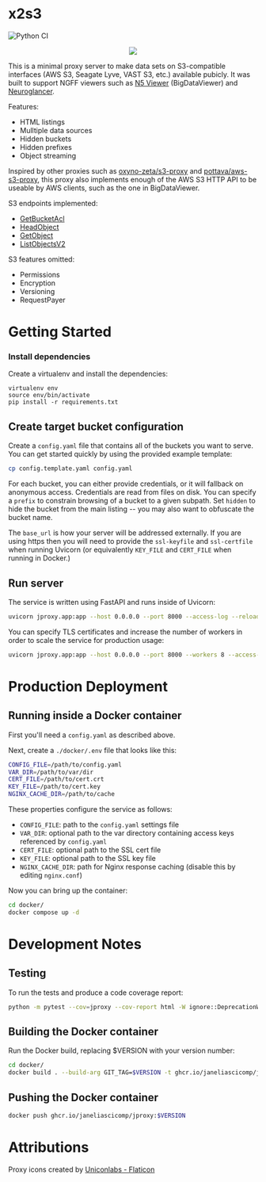 # x2s3

![Python CI](https://github.com/JaneliaSciComp/x2s3/actions/workflows/python-ci.yml/badge.svg)

<p align="center">
    <img src="https://raw.githubusercontent.com/JaneliaSciComp/x2s3/main/docs/use_cases.png">
</p>


This is a minimal proxy server to make data sets on S3-compatible interfaces (AWS S3, Seagate Lyve, VAST S3, etc.) available pubicly. It was built to support NGFF viewers such as [N5 Viewer](https://github.com/saalfeldlab/n5-viewer) (BigDataViewer) and [Neuroglancer](https://github.com/google/neuroglancer).

Features:
* HTML listings
* Mulltiple data sources
* Hidden buckets
* Hidden prefixes
* Object streaming

Inspired by other proxies such as [oxyno-zeta/s3-proxy](https://github.com/oxyno-zeta/s3-proxy) and [pottava/aws-s3-proxy](https://github.com/pottava/aws-s3-proxy), this proxy also implements enough of the AWS S3 HTTP API to be useable by AWS clients, such as the one in BigDataViewer.

S3 endpoints implemented:
* [GetBucketAcl](https://docs.aws.amazon.com/AmazonS3/latest/API/API_GetBucketAcl.html)
* [HeadObject](https://docs.aws.amazon.com/AmazonS3/latest/API/API_HeadObject.html)
* [GetObject](https://docs.aws.amazon.com/AmazonS3/latest/API/API_GetObject.html)
* [ListObjectsV2](https://docs.aws.amazon.com/AmazonS3/latest/API/API_ListObjectsV2.html)

S3 features omitted:
* Permissions
* Encryption
* Versioning
* RequestPayer

# Getting Started

### Install dependencies

Create a virtualenv and install the dependencies:

    virtualenv env
    source env/bin/activate
    pip install -r requirements.txt

## Create target bucket configuration

Create a `config.yaml` file that contains all of the buckets you want to serve. You can get
started quickly by using the provided example template:

```bash
cp config.template.yaml config.yaml
```

For each bucket, you can either provide credentials, or it will fallback on anonymous access. Credentials are read from files on disk. You can specify a `prefix` to constrain browsing of a bucket to a given subpath. Set `hidden` to hide the bucket from the main listing -- you may also want to obfuscate the bucket name.

The `base_url` is how your server will be addressed externally. If you are using https then you will need to provide the `ssl-keyfile` and `ssl-certfile` when running Uvicorn (or equivalently `KEY_FILE` and `CERT_FILE` when running in Docker.)

## Run server

The service is written using FastAPI and runs inside of Uvicorn:

```bash
uvicorn jproxy.app:app --host 0.0.0.0 --port 8000 --access-log --reload
```

You can specify TLS certificates and increase the number of workers in order to scale the service for production usage:

```bash
uvicorn jproxy.app:app --host 0.0.0.0 --port 8000 --workers 8 --access-log --ssl-keyfile /opt/tls/cert.key --ssl-certfile /opt/tls/cert.crt
```

# Production Deployment

## Running inside a Docker container

First you'll need a `config.yaml` as described above.

Next, create a `./docker/.env` file that looks like this:

```bash
CONFIG_FILE=/path/to/config.yaml
VAR_DIR=/path/to/var/dir
CERT_FILE=/path/to/cert.crt
KEY_FILE=/path/to/cert.key
NGINX_CACHE_DIR=/path/to/cache
```

These properties configure the service as follows:
* `CONFIG_FILE`: path to the `config.yaml` settings file
* `VAR_DIR`: optional path to the var directory containing access keys referenced by `config.yaml`
* `CERT_FILE`: optional path to the SSL cert file
* `KEY_FILE`: optional path to the SSL key file
* `NGINX_CACHE_DIR`: path for Nginx response caching (disable this by editing `nginx.conf`)

Now you can bring up the container:

```bash
cd docker/
docker compose up -d
```

# Development Notes

## Testing

To run the tests and produce a code coverage report:

```bash
python -m pytest --cov=jproxy --cov-report html -W ignore::DeprecationWarning
```

## Building the Docker container

Run the Docker build, replacing $VERSION with your version number:

```bash
cd docker/
docker build . --build-arg GIT_TAG=$VERSION -t ghcr.io/janeliascicomp/jproxy:$VERSION
```

## Pushing the Docker container

```bash
docker push ghcr.io/janeliascicomp/jproxy:$VERSION
```

# Attributions

Proxy icons created by <a href="https://www.flaticon.com/free-icons/proxy" title="proxy icons">Uniconlabs - Flaticon</a>

